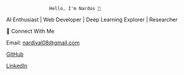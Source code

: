                     Hello, I'm Nardos 👋
AI Enthusiast | Web Developer | Deep Learning Explorer | Researcher

📢 Connect With Me

   Email: nardival08@gmail.com

   [GitHub](https://github.com/Nardos-serkalem)

   [LinkedIn](https://www.linkedin.com/in/nardi21)






  
                           



